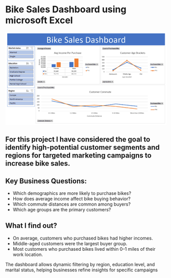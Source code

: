 # Bike Sales Dashboard using microsoft Excel

![](https://github.com/Ajay96700/Bike-Sales-Excel-Dashboard/blob/main/Bike%20Sales%20Dashboard.png)

## For this project I have considered the goal to identify high-potential customer segments and regions for targeted marketing campaigns to increase bike sales.

## Key Business Questions:
 - Which demographics are more likely to purchase bikes?
 - How does average income affect bike buying behavior?
 - Which commute distances are common among buyers?
 - Which age groups are the primary customers?

## What I find out?
 - On average, customers who purchased bikes had higher incomes.
 - Middle-aged customers were the largest buyer group.
 - Most customers who purchased bikes lived within 0–1 miles of their work location.

The dashboard allows dynamic filtering by region, education level, and marital status, helping businesses refine insights for specific campaigns
